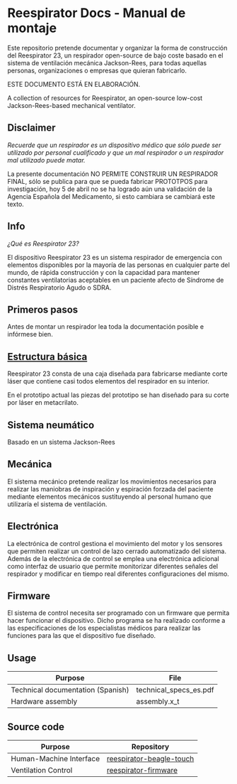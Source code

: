 # Reespirator Docs - Manual de montaje 

Este repositorio pretende documentar y organizar la forma de construcción del Reespirator 23, un respirador open-source de bajo coste basado en el sistema de ventilación mecánica Jackson-Rees, para todas aquellas personas, organizaciones o empresas que quieran fabricarlo.

ESTE DOCUMENTO ESTÁ EN ELABORACIÓN.

A collection of resources for Reespirator, an open-source low-cost Jackson-Rees-based mechanical ventilator.

## Disclaimer
*Recuerde que un respirador es un dispositivo médico que sólo puede ser utilizado por personal cualificado y que un mal respirador o un respirador mal utilizado puede matar.*

La presente documentación NO PERMITE CONSTRUIR UN RESPIRADOR FINAL, sólo se publica para que se pueda fabricar PROTOTPOS para investigación, hoy 5 de abril no se ha logrado aún una validación de la Agencia Española del Medicamento, si esto cambiara se cambiará este texto.


## Info
*¿Qué es Reespirator 23?*

El dispositivo Reespirator 23 es un sistema respirador de emergencia con elementos disponibles por la mayoría de las personas en cualquier parte del mundo, de rápida construcción y con la capacidad para mantener constantes ventilatorias aceptables en un paciente afecto de Síndrome de Distrés Respiratorio Agudo o SDRA.

## Primeros pasos
Antes de montar un respirador lea toda la documentación posible e infórmese bien.


## [Estructura básica](https://gitlab.com/reesistencia/reespirator-doc/-/blob/master/CASE.md)
Reespirator 23 consta de una caja diseñada para fabricarse mediante corte láser que contiene casi todos elementos del respirador en su interior.

En el prototipo actual las piezas del prototipo se han diseñado para su corte por láser en metacrilato.

## Sistema neumático
Basado en un sistema Jackson-Rees 

## Mecánica
El sistema mecánico pretende realizar los movimientos necesarios para realizar las maniobras de inspiración y espiración forzada del paciente mediante elementos mecánicos sustituyendo al personal humano que utilizaría el sistema de ventilación.

## Electrónica
La electrónica de control gestiona el movimiento del motor y los sensores que permiten realizar un control de lazo cerrado automatizado del sistema.
Además de la electrónica de control se emplea una electrónica adicional como interfaz de usuario que permite monitorizar diferentes señales del respirador y modificar en tiempo real diferentes configuraciones del mismo.

## Firmware
El sistema de control necesita ser programado con un firmware que permita hacer funcionar el dispositivo. Dicho programa se ha realizado conforme a las especificaciones de los especialistas médicos para realizar las funciones para las que el dispositivo fue diseñado.

## Usage

|              Purpose              |          File          |
| --------------------------------- | ---------------------- |
| Technical documentation (Spanish) | technical_specs_es.pdf |
| Hardware assembly                 | assembly.x_t           |

## Source code

|         Purpose         |                                      Repository                                      |
| ----------------------- | ------------------------------------------------------------------------------------ |
| Human-Machine Interface | [reespirator-beagle-touch](https://gitlab.com/reesistencia/reespirator-beagle-touch) |
| Ventilation Control     | [reespirator-firmware](https://gitlab.com/reesistencia/reespirator)                  |
